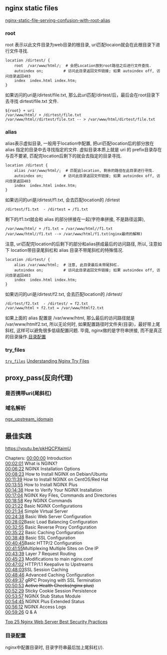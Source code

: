 
## nginx static files


[nginx-static-file-serving-confusion-with-root-alias](https://stackoverflow.com/questions/10631933/nginx-static-file-serving-confusion-with-root-alias)
### root 

root 表示以此文件目录为web目录的根目录, uri匹配locaion就会在此根目录下进行文件寻找.

```
location /dirtest/ {
	root  /var/www/html/;  # 会把Location放到root路径之后进行文件查找.
	autoindex on;         # 访问此目录返回文件链接; 如果 autoindex off, 访问目录返回403
	index  index.html index.htm;
}
```

如果访问的uri是/dirtest/file.txt, 那么此uri匹配/dirtest/后，最后会在root目录下去寻找 dirtest/file.txt 文件.

	${root} + uri
	/var/www/html/ + /dirtest/file.txt
	/var/www/html//dirtest/file.txt -- > /var/www/html/dirtest/file.txt

### alias

alias表示虚拟目录, 一般用于location中配置, 把uri匹配location后的部分放在 alias 指定的目录中去寻找指定的文件. 虚拟目录本质上就是 uri 的 prefix目录存在与否不要紧, 匹配完location后剩下的就会去指定的目录寻找.

```
location /dirtest {
	alias /var/www/html/;  # 匹配此location, 剩余的路径在此目录进行寻找.
	autoindex on;         # 访问此目录返回文件链接; 如果 autoindex off, 访问目录返回403
	index  index.html index.htm;
}
```

如果访问的uri是/dirtest/f1.txt, 会去匹配location的 /dirtest

	/dirtest/f1.txt  - /dirtest = /f1.txt

剩下的/f1.txt就会和 alias 的部分拼接在一起(字符串拼接, 不是路径运算),

	/var/www/html/ + /f1.txt = /var/www/html//f1.txt
	/var/www/html//f1.txt --> /var/www/html/f1.txt(nginx最终的解释)

注意, uri匹配完location的后剩下的部分和alias拼成最后的访问路径, 所以, 注意如下 location带目录尾斜杠和 alias 目录不带尾斜杠的特殊情况.

```
location /dirtest/ {
	alias /var/www/html;  # 注意, 此目录最后未带尾斜杠.
	autoindex on;         # 访问此目录返回文件链接; 如果 autoindex off, 访问目录返回403
	index  index.html index.htm;
}
```

如果访问的uri是/dirtest/f2.txt, 会去匹配location的 /dirtest/

	/dirtest/f2.txt  - /dirtest/ = f2.txt
	/var/www/html + f2.txt = /var/www/htmlf2.txt

如果上面的 alias 配置是 /var/www/html, 那么最后的访问路径就是 /var/www/htmlf2.txt,
所以无论何时, 如果配置路径时文件夹(目录)，最好带上尾斜杠, 这样可以避免很多低级配置问题. 毕竟, nginx做的是字符串拼接, 而不是真正的目录操作.[目录配置](nginx.md#目录配置)

### try_files


[```try_files```](https://serverfault.com/a/1035737)
[Understanding Nginx Try Files](https://fideloper.com/nginx-try-files)


## proxy_pass(反向代理)

### 是否携带uri(尾斜杠)


### 域名解析


[ngx_upstream_jdomain](https://github.com/nicholaschiasson/ngx_upstream_jdomain)




## 最佳实践


https://youtu.be/pkHQCPXaimU

Chapters:
[00:00:00](https://www.youtube.com/watch?v=pkHQCPXaimU&t=0s) Introduction  
[00:02:01](https://www.youtube.com/watch?v=pkHQCPXaimU&t=121s) What is NGINX?   
[00:06:22](https://www.youtube.com/watch?v=pkHQCPXaimU&t=382s) NGINX Installation Options   
[00:08:23](https://www.youtube.com/watch?v=pkHQCPXaimU&t=503s) How to Install NGINX on Debian/Ubuntu   
[00:11:39](https://www.youtube.com/watch?v=pkHQCPXaimU&t=699s) How to Install NGINX on CentOS/Red Hat   
[00:13:55](https://www.youtube.com/watch?v=pkHQCPXaimU&t=835s) How to Install NGINX Plus   
[00:14:38](https://www.youtube.com/watch?v=pkHQCPXaimU&t=878s) How to Verify Your NGINX Installation   
[00:17:04](https://www.youtube.com/watch?v=pkHQCPXaimU&t=1024s) NGINX Key Files, Commands and Directories  
[00:18:58](https://www.youtube.com/watch?v=pkHQCPXaimU&t=1138s) Key NGINX Commands  
[00:21:22](https://www.youtube.com/watch?v=pkHQCPXaimU&t=1282s) Basic NGINX Configurations  
[00:21:34](https://www.youtube.com/watch?v=pkHQCPXaimU&t=1294s) Simple Virtual Server  
[00:24:38](https://www.youtube.com/watch?v=pkHQCPXaimU&t=1478s) Basic Web Server Configuration  
[00:28:02](https://www.youtube.com/watch?v=pkHQCPXaimU&t=1682s)Basic Load Balancing Configuration  
[00:32:55](https://www.youtube.com/watch?v=pkHQCPXaimU&t=1975s) Basic Reverse Proxy Configuration  
[00:35:22](https://www.youtube.com/watch?v=pkHQCPXaimU&t=2122s) Basic Caching Configuration  
[00:38:49](https://www.youtube.com/watch?v=pkHQCPXaimU&t=2329s) Basic SSL Configuration  
[00:40:45](https://www.youtube.com/watch?v=pkHQCPXaimU&t=2445s)Basic HTTP/2 Configuration  
[00:41:55](https://www.youtube.com/watch?v=pkHQCPXaimU&t=2515s)Multiplexing Multiple Sites on One IP  
[00:43:39](https://www.youtube.com/watch?v=pkHQCPXaimU&t=2619s) Layer 7 Request Routing  
[00:45:23](https://www.youtube.com/watch?v=pkHQCPXaimU&t=2723s) Modifications to main nginx.conf  
[00:47:02](https://www.youtube.com/watch?v=pkHQCPXaimU&t=2822s) HTTP/1.1 Keepalive to Upstreams  
[00:48:03](https://www.youtube.com/watch?v=pkHQCPXaimU&t=2883s)SSL Session Caching  
[00:48:46](https://www.youtube.com/watch?v=pkHQCPXaimU&t=2926s) Advanced Caching Configuration  
[00:49:37](https://www.youtube.com/watch?v=pkHQCPXaimU&t=2977s) gRPC Proxying with SSL Termination  
[00:50:53](https://www.youtube.com/watch?v=pkHQCPXaimU&t=3053s) ~~Active Health Checks(nginx plus)~~  
[00:52:29](https://www.youtube.com/watch?v=pkHQCPXaimU&t=3149s) Sticky Cookie Session Persistence  
[00:53:57](https://www.youtube.com/watch?v=pkHQCPXaimU&t=3237s) NGINX Stub Status Module  
[00:54:45](https://www.youtube.com/watch?v=pkHQCPXaimU&t=3285s) NGINX Plus Extended Status  
[00:56:12](https://www.youtube.com/watch?v=pkHQCPXaimU&t=3372s) NGINX Access Logs  
[00:59:26](https://www.youtube.com/watch?v=pkHQCPXaimU&t=3566s) Q & A  


[Top 25 Nginx Web Server Best Security Practices](https://www.cyberciti.biz/tips/linux-unix-bsd-nginx-webserver-security.html)

### 目录配置

nginx中配置目录时, 目录字符串最后加上尾斜杠(/).